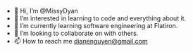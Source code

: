 - 👋 Hi, I’m @MissyDyan
- 👀 I’m interested in learning to code and everything about it. 
- 🌱 I’m currently learning software engineering at Flatiron.
- 💞️ I’m looking to collaborate on with others. 
- 📫 How to reach me dianenguyen@gmail.com

<!---
MissyDyan/MissyDyan is a ✨ special ✨ repository because its `README.md` (this file) appears on your GitHub profile.
You can click the Preview link to take a look at your changes.
--->
